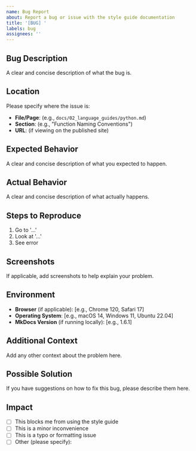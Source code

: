 ```yaml
---
name: Bug Report
about: Report a bug or issue with the style guide documentation
title: '[BUG] '
labels: bug
assignees: ''
---
```


## Bug Description

A clear and concise description of what the bug is.

## Location

Please specify where the issue is:

- **File/Page**: (e.g., `docs/02_language_guides/python.md`)
- **Section**: (e.g., "Function Naming Conventions")
- **URL**: (if viewing on the published site)

## Expected Behavior

A clear and concise description of what you expected to happen.

## Actual Behavior

A clear and concise description of what actually happens.

## Steps to Reproduce

1. Go to '...'
2. Look at '...'
3. See error

## Screenshots

If applicable, add screenshots to help explain your problem.

## Environment

- **Browser** (if applicable): [e.g., Chrome 120, Safari 17]
- **Operating System**: [e.g., macOS 14, Windows 11, Ubuntu 22.04]
- **MkDocs Version** (if running locally): [e.g., 1.6.1]

## Additional Context

Add any other context about the problem here.

## Possible Solution

If you have suggestions on how to fix this bug, please describe them here.

## Impact

- [ ] This blocks me from using the style guide
- [ ] This is a minor inconvenience
- [ ] This is a typo or formatting issue
- [ ] Other (please specify):
